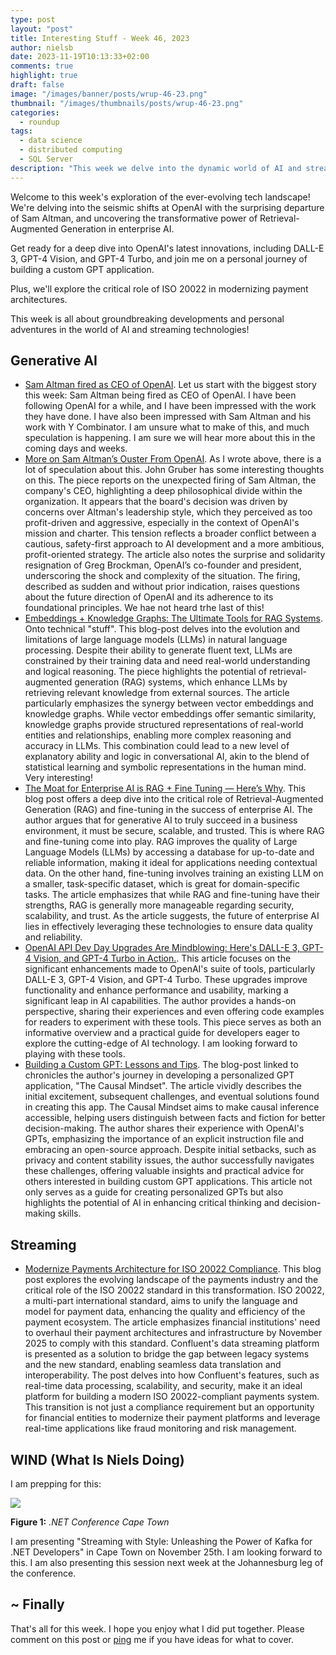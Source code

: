 ```yaml
---
type: post
layout: "post"
title: Interesting Stuff - Week 46, 2023
author: nielsb
date: 2023-11-19T10:13:33+02:00
comments: true
highlight: true
draft: false
image: "/images/banner/posts/wrup-46-23.png"
thumbnail: "/images/thumbnails/posts/wrup-46-23.png"
categories:
  - roundup
tags:
  - data science
  - distributed computing
  - SQL Server
description: "This week we delve into the dynamic world of AI and streaming technologies, starting with the unexpected ousting of Sam Altman from OpenAI and the latest advancements in Retrieval-Augmented Generation systems. We also explore OpenAI's newest tools, DALL-E 3, GPT-4 Vision, and GPT-4 Turbo, and much more."
---
```


Welcome to this week's exploration of the ever-evolving tech landscape! We're delving into the seismic shifts at OpenAI with the surprising departure of Sam Altman, and uncovering the transformative power of Retrieval-Augmented Generation in enterprise AI. 

Get ready for a deep dive into OpenAI's latest innovations, including DALL-E 3, GPT-4 Vision, and GPT-4 Turbo, and join me on a personal journey of building a custom GPT application. 

Plus, we'll explore the critical role of ISO 20022 in modernizing payment architectures. 

This week is all about groundbreaking developments and personal adventures in the world of AI and streaming technologies!

<!--more-->

## Generative AI

* [Sam Altman fired as CEO of OpenAI][2]. Let us start with the biggest story this week: Sam Altman being fired as CEO of OpenAI. I have been following OpenAI for a while, and I have been impressed with the work they have done. I have also been impressed with Sam Altman and his work with Y Combinator. I am unsure what to make of this, and much speculation is happening. I am sure we will hear more about this in the coming days and weeks.
* [More on Sam Altman’s Ouster From OpenAI][2]. As I wrote above, there is a lot of speculation about this. John Gruber has some interesting thoughts on this. The piece reports on the unexpected firing of Sam Altman, the company's CEO, highlighting a deep philosophical divide within the organization. It appears that the board's decision was driven by concerns over Altman's leadership style, which they perceived as too profit-driven and aggressive, especially in the context of OpenAI's mission and charter. This tension reflects a broader conflict between a cautious, safety-first approach to AI development and a more ambitious, profit-oriented strategy. The article also notes the surprise and solidarity resignation of Greg Brockman, OpenAI’s co-founder and president, underscoring the shock and complexity of the situation. The firing, described as sudden and without prior indication, raises questions about the future direction of OpenAI and its adherence to its foundational principles. We hae not heard trhe last of this!
* [Embeddings + Knowledge Graphs: The Ultimate Tools for RAG Systems][3]. Onto technical "stuff". This blog-post delves into the evolution and limitations of large language models (LLMs) in natural language processing. Despite their ability to generate fluent text, LLMs are constrained by their training data and need real-world understanding and logical reasoning. The piece highlights the potential of retrieval-augmented generation (RAG) systems, which enhance LLMs by retrieving relevant knowledge from external sources. The article particularly emphasizes the synergy between vector embeddings and knowledge graphs. While vector embeddings offer semantic similarity, knowledge graphs provide structured representations of real-world entities and relationships, enabling more complex reasoning and accuracy in LLMs. This combination could lead to a new level of explanatory ability and logic in conversational AI, akin to the blend of statistical learning and symbolic representations in the human mind. Very interesting!
* [The Moat for Enterprise AI is RAG + Fine Tuning — Here’s Why][4]. This blog post offers a deep dive into the critical role of Retrieval-Augmented Generation (RAG) and fine-tuning in the success of enterprise AI. The author argues that for generative AI to truly succeed in a business environment, it must be secure, scalable, and trusted. This is where RAG and fine-tuning come into play. RAG improves the quality of Large Language Models (LLMs) by accessing a database for up-to-date and reliable information, making it ideal for applications needing contextual data. On the other hand, fine-tuning involves training an existing LLM on a smaller, task-specific dataset, which is great for domain-specific tasks. The article emphasizes that while RAG and fine-tuning have their strengths, RAG is generally more manageable regarding security, scalability, and trust. As the article suggests, the future of enterprise AI lies in effectively leveraging these technologies to ensure data quality and reliability.
* [OpenAI API Dev Day Upgrades Are Mindblowing: Here's DALL-E 3, GPT-4 Vision, and GPT-4 Turbo in Action.][5]. This article focuses on the significant enhancements made to OpenAI's suite of tools, particularly DALL-E 3, GPT-4 Vision, and GPT-4 Turbo. These upgrades improve functionality and enhance performance and usability, marking a significant leap in AI capabilities. The author provides a hands-on perspective, sharing their experiences and even offering code examples for readers to experiment with these tools. This piece serves as both an informative overview and a practical guide for developers eager to explore the cutting-edge of AI technology. I am looking forward to playing with these tools.
* [Building a Custom GPT: Lessons and Tips][6]. The blog-post linked to chronicles the author's journey in developing a personalized GPT application, "The Causal Mindset". The article vividly describes the initial excitement, subsequent challenges, and eventual solutions found in creating this app. The Causal Mindset aims to make causal inference accessible, helping users distinguish between facts and fiction for better decision-making. The author shares their experience with OpenAI's GPTs, emphasizing the importance of an explicit instruction file and embracing an open-source approach. Despite initial setbacks, such as privacy and content stability issues, the author successfully navigates these challenges, offering valuable insights and practical advice for others interested in building custom GPT applications. This article not only serves as a guide for creating personalized GPTs but also highlights the potential of AI in enhancing critical thinking and decision-making skills.

## Streaming

* [Modernize Payments Architecture for ISO 20022 Compliance][7]. This blog post explores the evolving landscape of the payments industry and the critical role of the ISO 20022 standard in this transformation. ISO 20022, a multi-part international standard, aims to unify the language and model for payment data, enhancing the quality and efficiency of the payment ecosystem. The article emphasizes financial institutions' need to overhaul their payment architectures and infrastructure by November 2025 to comply with this standard. Confluent's data streaming platform is presented as a solution to bridge the gap between legacy systems and the new standard, enabling seamless data translation and interoperability. The post delves into how Confluent's features, such as real-time data processing, scalability, and security, make it an ideal platform for building a modern ISO 20022-compliant payments system. This transition is not just a compliance requirement but an opportunity for financial entities to modernize their payment platforms and leverage real-time applications like fraud monitoring and risk management.

## WIND (What Is Niels Doing)

I am prepping for this:

![](/images/posts/cpt-banner.png)

**Figure 1:** *.NET Conference Cape Town*

I am presenting "Streaming with Style: Unleashing the Power of Kafka for .NET Developers" in Cape Town on November 25th. I am looking forward to this. I am also presenting this session next week at the Johannesburg leg of the conference.

## ~ Finally

That's all for this week. I hope you enjoy what I did put together. Please comment on this post or [ping][ma] me if you have ideas for what to cover.

[ma]: mailto:niels.it.berglund@gmail.com
[mp]: https://blog.acolyer.org
[iq]: https://www.infoq.com/
[ew]: http://sqlonice.com/
[re]: http://blog.revolutionanalytics.com
[sqsk]: https://www.sqlskills.com
[mdaveyblog]: https://mdavey.wordpress.com/
[charlblog]: https://charlla.com/

[jovpop]: https://twitter.com/JovanPop_MSFT
[bobw]: https://twitter.com/bobwardms
[revod]: https://twitter.com/revodavid
[lonny]: https://twitter.com/sqL_handLe
[ewtw]: https://twitter.com/sqlOnIce
[buckw]: https://twitter.com/BuckWoodyMSFT
[mattw]: https://twitter.com/matthewwarren
[murba]: https://twitter.com/muratdemirbas
[daveda]: https://twitter.com/davidthecoder
[adcol]: https://twitter.com/adriancolyer
[jesrod]: https://twitter.com/jrdothoughts
[tomaz]: https://twitter.com/tomaz_tsql
[dataart]: https://twitter.com/dataartisans
[luis]: https://twitter.com/luis_de_sousa
[benstop]: https://twitter.com/benstopford
[conflu]: https://twitter.com/confluentinc
[tylert]: https://twitter.com/tyler_treat
[andrewng]: https://twitter.com/AndrewYNg
[lawr]: https://twitter.com/bytezn
[jue]: https://twitter.com/b0rk
[yan]: https://twitter.com/theburningmonk
[danny]: https://twitter.com/g9yuayon
[rmoff]: https://twitter.com/rmoff
[ryansw]: https://twitter.com/ryanswanstrom
[pabloc]: https://twitter.com/pabloc_ds
[mklep]: https://twitter.com/martinkl
[mdavey]: https://twitter.com/matt_davey
[jboner]: https://twitter.com/jboner
[joeduff]: https://twitter.com/funcOfJoe
[charl]: https://twitter.com/charllamprecht
[dbricks]: https://twitter.com/databricks
[adsit]: https://twitter.com/SitnikAdam
[vicky]: https://twitter.com/vickyharp
[dscentral]: https://twitter.com/DataScienceCtrl
[natemc]: https://twitter.com/natemcmaster
[ads]: https://twitter.com/azuredatastudio
[travw]: https://twitter.com/radtravis
[emilk]: https://twitter.com/IsTheArchitect
[netflx]: https://netflixtechblog.com/
[hubert]: https://www.linkedin.com/in/hkdulay/
[jserra]: https://www.linkedin.com/in/jamesserra/

[1]: https://www.theverge.com/2023/11/17/23965982/openai-ceo-sam-altman-fired
[2]: https://daringfireball.net/2023/11/more_altman_openai
[3]: https://towardsdatascience.com/embeddings-knowledge-graphs-the-ultimate-tools-for-rag-systems-cbbcca29f0fd
[4]: https://towardsdatascience.com/the-moat-for-enterprise-ai-is-rag-fine-tuning-heres-why-fb2038e40ce9
[5]: https://pub.towardsai.net/openai-api-dev-day-upgrades-are-mindblowing-heres-dall-e-3-gpt-4-vision-and-gpt-4-turbo-in-1e91225e3804
[6]: https://towardsdatascience.com/building-a-custom-gpt-lessons-and-tips-cd1b892ec738
[7]: https://www.confluent.io/blog/payments-architecture-ISO20022-compliance/
